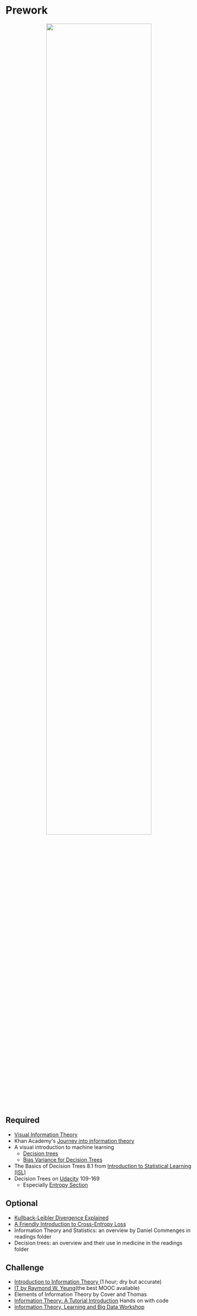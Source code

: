 Prework
======

<center><img src="https://imgs.xkcd.com/comics/password_strength.png" width="75%"/></center>

Required
------

- [Visual Information Theory](http://colah.github.io/posts/2015-09-Visual-Information/)
- Khan Academy's [Journey into information theory](https://www.khanacademy.org/computing/computer-science/informationtheory)
- A visual introduction to machine learning
    - [Decision trees](http://www.r2d3.us/visual-intro-to-machine-learning-part-1/)
    - [Bias Variance for Decision Trees](http://www.r2d3.us/visual-intro-to-machine-learning-part-2/)
- The Basics of Decision Trees 8.1 from [Introduction to Statistical Learning (ISL)](https://www-bcf.usc.edu/~gareth/ISL/ISLR%20Seventh%20Printing.pdf) 
- Decision Trees on [Udacity](https://www.youtube.com/playlist?list=PLAwxTw4SYaPkQXg8TkVdIvYv4HfLG7SiH) 109-169
    - Especially [Entropy Section](https://www.youtube.com/watch?v=Bd15qhUrKCI&index=132&list=PLAwxTw4SYaPkQXg8TkVdIvYv4HfLG7SiH)
 
Optional
------

- [Kullback-Leibler Divergence Explained](https://www.countbayesie.com/blog/2017/5/9/kullback-leibler-divergence-explained)
- [A Friendly Introduction to Cross-Entropy Loss](http://rdipietro.github.io/friendly-intro-to-cross-entropy-loss/)
- Information Theory and Statistics: an overview by Daniel Commenges in readings folder
- Decision trees: an overview and their use in medicine in the readings folder

Challenge
-----

- [Introduction to Information Theory ](https://www.youtube.com/watch?v=BCiZc0n6COY)(1 hour; dry but accurate)
- [IT by Raymond W. Yeung](https://www.youtube.com/watch?v=2Zabhv0aju0&index=3&list=PLJfu_xpF92pvTfcJAILr5Kg1ptMvHUnft)(the best MOOC available)
- Elements of Information Theory by Cover and Thomas    
- [Information Theory: A Tutorial Introduction](http://jim-stone.staff.shef.ac.uk/BookInfoTheory/InfoTheoryBookMain.html) Hands on with code
- [Information Theory, Learning and Big Data Workshop](https://simons.berkeley.edu/workshops/schedule/857)